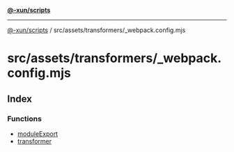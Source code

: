 [**@-xun/scripts**](../../../../README.md)

***

[@-xun/scripts](../../../../README.md) / src/assets/transformers/\_webpack.config.mjs

# src/assets/transformers/\_webpack.config.mjs

## Index

### Functions

- [moduleExport](functions/moduleExport.md)
- [transformer](functions/transformer.md)
